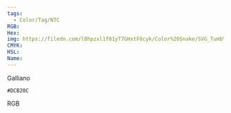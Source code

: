 ```yaml
---
tags:
  - Color/Tag/NTC
RGB:
Hex:
img: https://filedn.com/l0hpzxl1f01yT7GHxtF8cyk/Color%20Snake/SVG_Tumb%20Mass%20No%20Name/DCB20C.svg
CMYK:
HSL:
Name:
---
```

Galliano
```palette
#DCB20C
```
RGB
